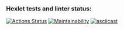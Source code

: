 ### Hexlet tests and linter status:
[![Actions Status](https://github.com/AlexeyLosev88/java-project-61/actions/workflows/hexlet-check.yml/badge.svg)](https://github.com/AlexeyLosev88/java-project-61/actionsi)
[![Maintainability](https://api.codeclimate.com/v1/badges/cf1cba3d14d53bd2bff2/maintainability)](https://codeclimate.com/github/AlexeyLosev88/java-project-61/maintainability)
[![asciicast](https://asciinema.org/a/0qdPeM0D2MSegB3zEyOD7FwHr.svg)](https://asciinema.org/a/0qdPeM0D2MSegB3zEyOD7FwHr)
